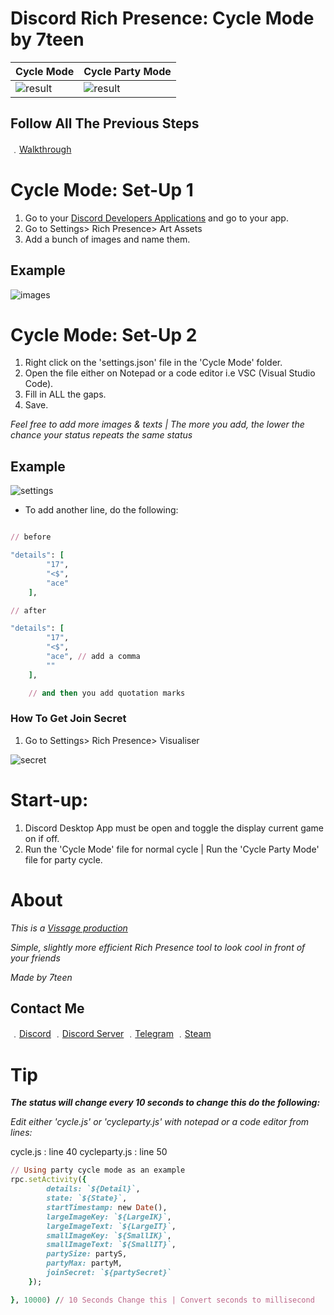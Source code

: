 # Discord Rich Presence: Cycle Mode by 7teen

| Cycle Mode  | Cycle Party Mode |
| ------------- | ------------- |
| ![result](https://media0.giphy.com/media/dlrFQaWNX513nkADYW/giphy.gif)  | ![result](https://media1.giphy.com/media/DIFcBaR6EQtgeEbQjv/giphy.gif)  |

## Follow All The Previous Steps

﹒[Walkthrough](https://github.com/17teen/Discord-Rich-Presence-Party-Mode#set-up-1)

# Cycle Mode: Set-Up 1

1. Go to your [Discord Developers Applications](https://discord.com/developers/applications) and go to your app.
5. Go to Settings> Rich Presence> Art Assets
3. Add a bunch of images and name them.

## Example

![images](https://cdn.discordapp.com/attachments/777194237179461652/780203022939717662/RPC_ASSETS.PNG)

# Cycle Mode: Set-Up 2

1. Right click on the 'settings.json' file in the 'Cycle Mode' folder.
2. Open the file either on Notepad or a code editor i.e VSC (Visual Studio Code).
3. Fill in ALL the gaps.
4. Save.

*Feel free to add more images & texts | The more you add, the lower the chance your status repeats the same status*

## Example

![settings](https://cdn.discordapp.com/attachments/777194237179461652/780203530748559370/unknown.png)

- To add another line, do the following: 
```ruby

// before 

"details": [
        "17",
        "<$",
        "ace"
    ],

// after

"details": [
        "17",
        "<$",
        "ace", // add a comma
        ""
    ],

    // and then you add quotation marks

```

### How To Get Join Secret

1. Go to Settings> Rich Presence> Visualiser

![secret](https://media.discordapp.net/attachments/777194237179461652/780147826768347136/unknown.png)

# Start-up:

1. Discord Desktop App must be open and toggle the display current game on if off.
2. Run the 'Cycle Mode' file for normal cycle | Run the 'Cycle Party Mode' file for party cycle.

# About

*This is a [Vissage production](https://github.com/Vissage)*

*Simple, slightly more efficient Rich Presence tool to look cool in front of your friends*

*Made by 7teen*

## Contact Me

﹒[Discord](https://discord.com/users/709827684888215582)
﹒[Discord Server](https://discord.gg/JH9h9uv)
﹒[Telegram](https://t.me/real7teen)
﹒[Steam](https://steamcommunity.com/id/seven777teen/)

# Tip

***The status will change every 10 seconds to change this do the following:***

*Edit either 'cycle.js' or  'cycleparty.js' with notepad or a code editor from lines:*

cycle.js : line 40
cycleparty.js : line 50

```ruby
// Using party cycle mode as an example
rpc.setActivity({
        details: `${Detail}`,
        state: `${State}`,
        startTimestamp: new Date(),
        largeImageKey: `${LargeIK}`,
        largeImageText: `${LargeIT}`,
        smallImageKey: `${SmallIK}`,
        smallImageText: `${SmallIT}`,
        partySize: partyS,
        partyMax: partyM,
        joinSecret: `${partySecret}`
    });

}, 10000) // 10 Seconds Change this | Convert seconds to millisecond
```
